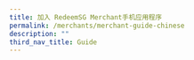```yaml
---
title: 加入 RedeemSG Merchant手机应用程序
permalink: /merchants/merchant-guide-chinese
description: ""
third_nav_title: Guide
---
```


